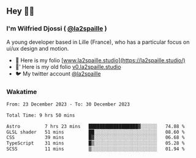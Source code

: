 ## Hey 👋🏾
### I'm Wilfried Djossi ( <a href="https://twitter.com/la2spaille/" target="_blank">@la2spaille</a> )
A young developer based in Lille (France), who has a particular focus on ui/ux design and motion.

- 🎨 Here is my folio [www.la2spaille.studio](https://la2spaille.studio/)
- 🎨' Here is my old folio [v0.la2spaille.studio](https://v0.la2spaille.studio/)
- 🐦 My twitter account [@la2spaille](https://twitter.com/la2spaille/)

### Wakatime
<!--START_SECTION:waka-->

```txt
From: 23 December 2023 - To: 30 December 2023

Total Time: 9 hrs 50 mins

Astro         7 hrs 23 mins   ██████████████████▓░░░░░░   74.88 %
GLSL shader   51 mins         ██░░░░░░░░░░░░░░░░░░░░░░░   08.60 %
CSS           39 mins         █▓░░░░░░░░░░░░░░░░░░░░░░░   06.68 %
TypeScript    31 mins         █▒░░░░░░░░░░░░░░░░░░░░░░░   05.28 %
SCSS          11 mins         ▒░░░░░░░░░░░░░░░░░░░░░░░░   01.94 %
```

<!--END_SECTION:waka-->
<!--
**la2spaille/la2spaille** is a ✨ _special_ ✨ repository because its `README.md` (this file) appears on your GitHub profile.

Here are some ideas to get you started:

- 🔭 I’m currently working on ...
- 🌱 I’m currently learning ...
- 👯 I’m looking to collaborate on ...
- 🤔 I’m looking for help with ...
- 💬 Ask me about ...
- 📫 How to reach me: ...
- 😄 Pronouns: ...
- ⚡ Fun fact: ...
-->
